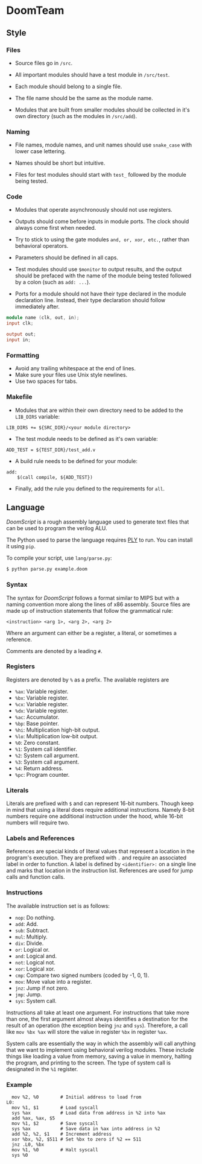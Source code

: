 # DoomTeam

## Style

### Files

* Source files go in `/src`.

* All important modules should have a test module in `/src/test`.

* Each module should belong to a single file.

* The file name should be the same as the module name.

* Modules that are built from smaller modules should be collected in it's own
directory (such as the modules in `/src/add`).

### Naming

* File names, module names, and unit names should use `snake_case` with lower
case lettering.

* Names should be short but intuitive.

* Files for test modules should start with `test_` followed by the module being
tested.

### Code

* Modules that operate asynchronously should not use registers.

* Outputs should come before inputs in module ports. The clock should always
come first when needed.

* Try to stick to using the gate modules `and, or, xor, etc.`, rather than
behavioral operators.

* Parameters should be defined in all caps.

* Test modules should use `$monitor` to output results, and the output should
be prefaced with the name of the module being tested followed by a colon (such
as `add: ...`).

* Ports for a module should not have their type declared in the module
declaration line. Instead, their type declaration should follow immediately
after.

```verilog
module name (clk, out, in);
input clk;

output out;
input in;
```

### Formatting

* Avoid any trailing whitespace at the end of lines.
* Make sure your files use Unix style newlines.
* Use two spaces for tabs.

### Makefile

* Modules that are within their own directory need to be added to the
`LIB_DIRS` variable:

```
LIB_DIRS += ${SRC_DIR}/<your module directory>
```

* The test module needs to be defined as it's own variable:

```
ADD_TEST = ${TEST_DIR}/test_add.v
```

* A build rule needs to be defined for your module:

```
add:
    $(call compile, ${ADD_TEST})
```

* Finally, add the rule you defined to the requirements for `all`.

## Language

*DoomScript* is a rough assembly language used to generate text files that can
be used to program the verilog ALU.

The Python used to parse the language requires
[PLY](https://www.dabeaz.com/ply/ply.html) to run.  You can install it using
`pip`.

To compile your script, use `lang/parse.py`:
```bash
$ python parse.py example.doom
```

### Syntax

The syntax for *DoomScript* follows a format similar to MIPS but with a naming
convention more along the lines of x86 assembly. Source files are made up of
instruction statements that follow the grammatical rule:
```
<instruction> <arg 1>, <arg 2>, <arg 2>
```
Where an argument can either be a register, a literal, or sometimes a
reference.

Comments are denoted by a leading `#`.

### Registers

Registers are denoted by `%` as a prefix. The available registers are

* `%ax`: Variable register.
* `%bx`: Variable register.
* `%cx`: Variable register.
* `%dx`: Variable register.
* `%ac`: Accumulator.
* `%bp`: Base pointer.
* `%hi`: Multiplication high-bit output.
* `%lo`: Multiplication low-bit output.
* `%0`: Zero constant.
* `%1`: System call identifier.
* `%2`: System call argument.
* `%3`: System call argument.
* `%4`: Return address.
* `%pc`: Program counter.

### Literals

Literals are prefixed with `$` and can represent 16-bit numbers. Though keep in
mind that using a literal does require additional instructions. Namely 8-bit
numbers require one additional instruction under the hood, while 16-bit numbers
will require two.

### Labels and References

References are special kinds of literal values that represent a location in the
program's execution.  They are prefixed with `.` and require an associated
label in order to function. A label is defined by `<identifier>:` on a single
line and marks that location in the instruction list. References are used for
jump calls and function calls.

### Instructions

The available instruction set is as follows:

* `nop`: Do nothing.
* `add`: Add.
* `sub`: Subtract.
* `mul`: Multiply.
* `div`: Divide.
* `or`: Logical or.
* `and`: Logical and.
* `not`: Logical not.
* `xor`: Logical xor.
* `cmp`: Compare two signed numbers (coded by -1, 0, 1).
* `mov`: Move value into a register.
* `jnz`: Jump if not zero.
* `jmp`: Jump.
* `sys`: System call.

Instructions all take at least one argument. For instructions that take more
than one, the first argument almost always identifies a destination for the
result of an operation (the exception being `jnz` and `sys`). Therefore, a call
like `mov %bx %ax` will store the value in register `%bx` in register `%ax`.

System calls are essentially the way in which the assembly will call anything
that we want to implement using behavioral verilog modules.  These include
things like loading a value from memory, saving a value in memory, halting the
program, and printing to the screen. The type of system call is designated in
the `%1` register.

### Example

```
  mov %2, %0        # Initial address to load from
L0:
  mov %1, $1        # Load syscall
  sys %ax           # Load data from address in %2 into %ax
  add %ax, %ax, $5
  mov %1, $2        # Save syscall
  sys %ax           # Save data in %ax into address in %2
  add %2, %2, $1    # Increment address
  xor %bx, %2, $511 # Set %bx to zero if %2 == 511
  jnz .L0, %bx
  mov %1, %0        # Halt syscall
  sys %0
```
